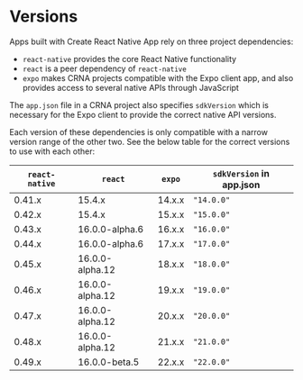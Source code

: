 # Versions

Apps built with Create React Native App rely on three project dependencies:

* `react-native` provides the core React Native functionality
* `react` is a peer dependency of `react-native`
* `expo` makes CRNA projects compatible with the Expo client app, and also provides access to several native APIs through JavaScript

The `app.json` file in a CRNA project also specifies `sdkVersion` which is necessary for the Expo client to provide the correct native API versions.

Each version of these dependencies is only compatible with a narrow version range of the other two. See the below table for the correct versions to use with each other:

| `react-native` | `react`         | `expo` | `sdkVersion` in app.json |
|----------------|-----------------|--------|--------------------------|
| 0.41.x         | 15.4.x          | 14.x.x | `"14.0.0"`               |
| 0.42.x         | 15.4.x          | 15.x.x | `"15.0.0"`               |
| 0.43.x         | 16.0.0-alpha.6  | 16.x.x | `"16.0.0"`               |
| 0.44.x         | 16.0.0-alpha.6  | 17.x.x | `"17.0.0"`               |
| 0.45.x         | 16.0.0-alpha.12 | 18.x.x | `"18.0.0"`               |
| 0.46.x         | 16.0.0-alpha.12 | 19.x.x | `"19.0.0"`               |
| 0.47.x         | 16.0.0-alpha.12 | 20.x.x | `"20.0.0"`               |
| 0.48.x         | 16.0.0-alpha.12 | 21.x.x | `"21.0.0"`               |
| 0.49.x         | 16.0.0-beta.5   | 22.x.x | `"22.0.0"`               |
